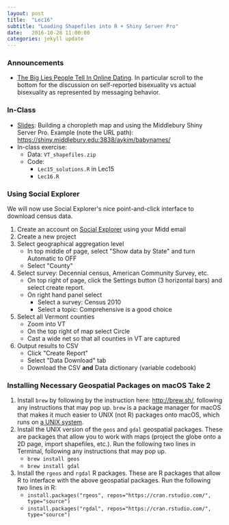 ```yaml
---
layout: post
title:  "Lec16"
subtitle: "Loading Shapefiles into R + Shiny Server Pro"
date:   2016-10-28 11:00:00
categories: jekyll update
---
```




### Announcements

* [The Big Lies People Tell In Online Dating](https://blog.okcupid.com/index.php/the-biggest-lies-in-online-dating/).
In particular scroll to the bottom for the discussion on self-reported
bisexuality vs actual bisexuality as represented by messaging behavior.



### In-Class

* <a href = "http://htmlpreview.github.io/?https://raw.githubusercontent.com/2016-09-Middlebury-Data-Science/Topics/master/Lec16%20Loading%20Shapefiles%20into%20R/Lec16.html"
target = "_blank">Slides</a>: Building a choropleth map and using the Middlebury Shiny Server Pro. Example (note the URL path): <a href = "https://shiny.middlebury.edu:3838/aykim/babynames/" target = "_blank">https://shiny.middlebury.edu:3838/aykim/babynames/</a>
* In-class exercise:
    + Data: `VT_shapefiles.zip`
    + Code:
        + `Lec15_solutions.R` in Lec15
        + `Lec16.R`







### Using Social Explorer

We will now use Social Explorer's nice point-and-click interface to download
census data.

1. Create an account on <a href = "http://www.socialexplorer.com/" target = "_blank">Social Explorer</a> using your Midd email
1. Create a new project
1. Select geographical aggregation level
    + In top middle of page, select "Show data by State" and turn Automatic to OFF
    + Select "County"
1. Select survey: Decennial census, American Community Survey, etc.
    + On top right of page, click the Settings button (3 horizontal bars) and select create report. 
    + On right hand panel select
        + Select a survey: Census 2010
        + Select a topic: Comprehensive is a good choice
1. Select all Vermont counties
    + Zoom into VT
    + On the top right of map select Circle
    + Cast a wide net so that all counties in VT are captured
1. Output results to CSV
    + Click "Create Report" 
    + Select "Data Download" tab
    + Download the CSV **and** Data dictionary (variable codebook)





### Installing Necessary Geospatial Packages on macOS Take 2

1. Install `brew` by following by the instruction here: <http://brew.sh/>,
following any instructions that may pop up. `brew` is a package manager for
macOS that makes it much easier to UNIX (not R) packages onto macOS, which runs
on <a href = "https://www.youtube.com/watch?v=dxIPcbmo1_U" target =
"_blank">a UNIX system</a>.
1. Install the UNIX version of the `geos` and `gdal` geospatial packages. These
are packages that allow you to work with maps (project the globe onto a 2D page,
import shapefiles, etc.). Run the following two lines in Terminal,
following any instructions that may pop up.
    + `brew install geos`
    + `brew install gdal`
1. Install the `rgeos` and `rgdal` R packages. These are R packages that allow R
to interface with the above geospatial packages. Run the following two lines in R:
    + `install.packages("rgeos", repos="https://cran.rstudio.com/", type="source")`
    + `install.packages("rgdal", repos="https://cran.rstudio.com/", type="source")`
